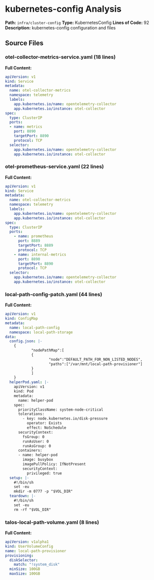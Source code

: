# kubernetes-config Analysis

**Path:** `infra/cluster-config`
**Type:** KubernetesConfig
**Lines of Code:** 92
**Description:** kubernetes-config configuration and files

## Source Files

### otel-collector-metrics-service.yaml (18 lines)

**Full Content:**
```yaml
apiVersion: v1
kind: Service
metadata:
  name: otel-collector-metrics
  namespace: telemetry
  labels:
    app.kubernetes.io/name: opentelemetry-collector
    app.kubernetes.io/instance: otel-collector
spec:
  type: ClusterIP
  ports:
  - name: metrics
    port: 8890
    targetPort: 8890
    protocol: TCP
  selector:
    app.kubernetes.io/name: opentelemetry-collector
    app.kubernetes.io/instance: otel-collector
```

### otel-prometheus-service.yaml (22 lines)

**Full Content:**
```yaml
apiVersion: v1
kind: Service
metadata:
  name: otel-collector-metrics
  namespace: telemetry
  labels:
    app.kubernetes.io/name: opentelemetry-collector
    app.kubernetes.io/instance: otel-collector
spec:
  type: ClusterIP
  ports:
    - name: prometheus
      port: 8889
      targetPort: 8889
      protocol: TCP
    - name: internal-metrics
      port: 8890
      targetPort: 8890
      protocol: TCP
  selector:
    app.kubernetes.io/name: opentelemetry-collector
    app.kubernetes.io/instance: otel-collector
```

### local-path-config-patch.yaml (44 lines)

**Full Content:**
```yaml
apiVersion: v1
kind: ConfigMap
metadata:
  name: local-path-config
  namespace: local-path-storage
data:
  config.json: |-
    {
            "nodePathMap":[
            {
                    "node":"DEFAULT_PATH_FOR_NON_LISTED_NODES",
                    "paths":["/var/mnt/local-path-provisioner"]
            }
            ]
    }
  helperPod.yaml: |-
    apiVersion: v1
    kind: Pod
    metadata:
      name: helper-pod
    spec:
      priorityClassName: system-node-critical
      tolerations:
        - key: node.kubernetes.io/disk-pressure
          operator: Exists
          effect: NoSchedule
      securityContext:
        fsGroup: 0
        runAsUser: 0
        runAsGroup: 0
      containers:
      - name: helper-pod
        image: busybox
        imagePullPolicy: IfNotPresent
        securityContext:
          privileged: true
  setup: |-
    #!/bin/sh
    set -eu
    mkdir -m 0777 -p "$VOL_DIR"
  teardown: |-
    #!/bin/sh
    set -eu
    rm -rf "$VOL_DIR"
```

### talos-local-path-volume.yaml (8 lines)

**Full Content:**
```yaml
apiVersion: v1alpha1
kind: UserVolumeConfig
name: local-path-provisioner
provisioning:
  diskSelector:
    match: "!system_disk"
  minSize: 100GB
  maxSize: 100GB
```


